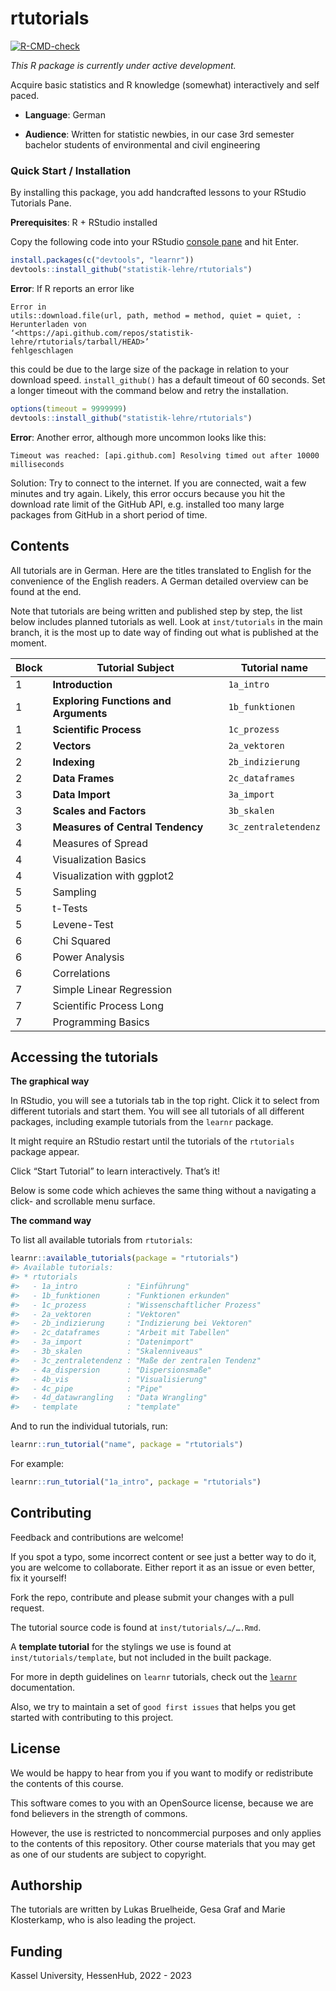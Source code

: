 
<!-- README.md is generated from README.Rmd. Please edit that file -->

# rtutorials

<!-- badges: start -->

[![R-CMD-check](https://github.com/statistik-lehre/rtutorials/actions/workflows/R-CMD-check.yaml/badge.svg)](https://github.com/statistik-lehre/rtutorials/actions/workflows/R-CMD-check.yaml)
<!-- badges: end -->

*This R package is currently under active development.*

Acquire basic statistics and R knowledge (somewhat) interactively and
self paced.

- **Language**: German

- **Audience**: Written for statistic newbies, in our case 3rd semester
  bachelor students of environmental and civil engineering

### Quick Start / Installation

By installing this package, you add handcrafted lessons to your RStudio
Tutorials Pane.

**Prerequisites**: R + RStudio installed

Copy the following code into your RStudio [console
pane](https://cengel.github.io/R-intro/backgroud.html#rstudio-console-and-command-prompt)
and hit Enter.

``` r
install.packages(c("devtools", "learnr"))
devtools::install_github("statistik-lehre/rtutorials")
```

**Error**: If R reports an error like

    Error in
    utils::download.file(url, path, method = method, quiet = quiet, :
    Herunterladen von
    ‘<https://api.github.com/repos/statistik-lehre/rtutorials/tarball/HEAD>’
    fehlgeschlagen

this could be due to the large size of the package in relation to your
download speed. `install_github()` has a default timeout of 60 seconds.
Set a longer timeout with the command below and retry the installation.

``` r
options(timeout = 9999999)
devtools::install_github("statistik-lehre/rtutorials")
```

**Error**: Another error, although more uncommon looks like this:

    Timeout was reached: [api.github.com] Resolving timed out after 10000 milliseconds

Solution: Try to connect to the internet. If you are connected, wait a
few minutes and try again. Likely, this error occurs because you hit the
download rate limit of the GitHub API, e.g. installed too many large
packages from GitHub in a short period of time.

## Contents

All tutorials are in German. Here are the titles translated to English
for the convenience of the English readers. A German detailed overview
can be found at the end.

Note that tutorials are being written and published step by step, the
list below includes planned tutorials as well. Look at `inst/tutorials`
in the main branch, it is the most up to date way of finding out what is
published at the moment.

| Block | Tutorial Subject                      | Tutorial name        |
|-------|---------------------------------------|----------------------|
| 1     | **Introduction**                      | `1a_intro`           |
| 1     | **Exploring Functions and Arguments** | `1b_funktionen`      |
| 1     | **Scientific Process**                | `1c_prozess`         |
| 2     | **Vectors**                           | `2a_vektoren`        |
| 2     | **Indexing**                          | `2b_indizierung`     |
| 2     | **Data Frames**                       | `2c_dataframes`      |
| 3     | **Data Import**                       | `3a_import`          |
| 3     | **Scales and Factors**                | `3b_skalen`          |
| 3     | **Measures of Central Tendency**      | `3c_zentraletendenz` |
| 4     | Measures of Spread                    |                      |
| 4     | Visualization Basics                  |                      |
| 4     | Visualization with ggplot2            |                      |
| 5     | Sampling                              |                      |
| 5     | t-Tests                               |                      |
| 5     | Levene-Test                           |                      |
| 6     | Chi Squared                           |                      |
| 6     | Power Analysis                        |                      |
| 6     | Correlations                          |                      |
| 7     | Simple Linear Regression              |                      |
| 7     | Scientific Process Long               |                      |
| 7     | Programming Basics                    |                      |

## Accessing the tutorials

**The graphical way**

In RStudio, you will see a tutorials tab in the top right. Click it to
select from different tutorials and start them. You will see all
tutorials of all different packages, including example tutorials from
the `learnr` package.

It might require an RStudio restart until the tutorials of the
`rtutorials` package appear.

Click “Start Tutorial” to learn interactively. That’s it!

Below is some code which achieves the same thing without a navigating a
click- and scrollable menu surface.

**The command way**

To list all available tutorials from `rtutorials`:

``` r
learnr::available_tutorials(package = "rtutorials")
#> Available tutorials:
#> * rtutorials
#>   - 1a_intro           : "Einführung"
#>   - 1b_funktionen      : "Funktionen erkunden"
#>   - 1c_prozess         : "Wissenschaftlicher Prozess"
#>   - 2a_vektoren        : "Vektoren"
#>   - 2b_indizierung     : "Indizierung bei Vektoren"
#>   - 2c_dataframes      : "Arbeit mit Tabellen"
#>   - 3a_import          : "Datenimport"
#>   - 3b_skalen          : "Skalenniveaus"
#>   - 3c_zentraletendenz : "Maße der zentralen Tendenz"
#>   - 4a_dispersion      : "Dispersionsmaße"
#>   - 4b_vis             : "Visualisierung"
#>   - 4c_pipe            : "Pipe"
#>   - 4d_datawrangling   : "Data Wrangling"
#>   - template           : "template"
```

And to run the individual tutorials, run:

``` r
learnr::run_tutorial("name", package = "rtutorials")
```

For example:

``` r
learnr::run_tutorial("1a_intro", package = "rtutorials")
```

## Contributing

Feedback and contributions are welcome!

If you spot a typo, some incorrect content or see just a better way to
do it, you are welcome to collaborate. Either report it as an issue or
even better, fix it yourself!

Fork the repo, contribute and please submit your changes with a pull
request.

The tutorial source code is found at `inst/tutorials/…/….Rmd`.

A **template tutorial** for the stylings we use is found at
`inst/tutorials/template`, but not included in the built package.

For more in depth guidelines on `learnr` tutorials, check out the
[`learnr`](https://rstudio.github.io/learnr/) documentation.

Also, we try to maintain a set of `good first issues` that helps you get
started with contributing to this project.

## License

We would be happy to hear from you if you want to modify or redistribute
the contents of this course.

This software comes to you with an OpenSource license, because we are
fond believers in the strength of commons.

However, the use is restricted to noncommercial purposes and only
applies to the contents of this repository. Other course materials that
you may get as one of our students are subject to copyright.

## Authorship

The tutorials are written by Lukas Bruelheide, Gesa Graf and Marie
Klosterkamp, who is also leading the project.

## Funding

Kassel University, HessenHub, 2022 - 2023
